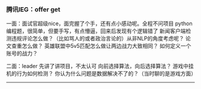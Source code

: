 ### 腾讯IEG：offer get
一面：面试官超级nice，面完握了个手，还有点小感动呢。全程不问项目
python编程题，很简单，但要手写，有点懵逼，回来后发现有个逻辑错了
新闻客户端检测违规评论怎么做？（比如骂人的或者政治言论的）从非NLP的角度考虑呢？
论文查重怎么做？
英雄联盟中5v5匹配怎么做让两边战力大致相同？
如何定义一个账号的战力？

二面：leader
先讲了讲项目，不太认可
向前选择算法，向后选择算法？
游戏中挂机的行为如何检测？
你认为什么问题是数据解决不了的？（当时聊的是游戏方面）

---
